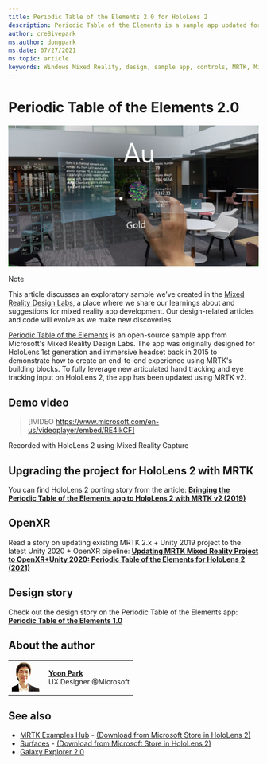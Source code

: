 ```yaml
---
title: Periodic Table of the Elements 2.0 for HoloLens 2
description: Periodic Table of the Elements is a sample app updated for HoloLens 2's fully articulated hand-tracking and eye-tracking input.
author: cre8ivepark
ms.author: dongpark
ms.date: 07/27/2021
ms.topic: article
keywords: Windows Mixed Reality, design, sample app, controls, MRTK, Mixed Reality Toolkit, Unity, sample apps, example apps, open source, Microsoft Store, HoloLens, mixed reality headset, windows mixed reality headset, virtual reality headset, OpenXR, Open XR, Unity
---
```


# Periodic Table of the Elements 2.0
![Period Table of the Elements app](../images/MRDL_PeriodicTable.jpg)

>[!NOTE]
>This article discusses an exploratory sample we’ve created in the [Mixed Reality Design Labs](https://github.com/Microsoft/MRDesignLabs_Unity), a place where we share our learnings about and suggestions for mixed reality app development. Our design-related articles and code will evolve as we make new discoveries.

[Periodic Table of the Elements](https://github.com/Microsoft/MRDesignLabs_Unity_PeriodicTable) is an open-source sample app from Microsoft's Mixed Reality Design Labs. The app was originally designed for HoloLens 1st generation and immersive headset back in 2015 to demonstrate how to create an end-to-end experience using MRTK's building blocks. To fully leverage new articulated hand tracking and eye tracking input on HoloLens 2, the app has been updated using MRTK v2. 

## Demo video 
> [!VIDEO https://www.microsoft.com/en-us/videoplayer/embed/RE4IkCF]

Recorded with HoloLens 2 using Mixed Reality Capture


## Upgrading the project for HoloLens 2 with MRTK
You can find HoloLens 2 porting story from the article: <a href="https://dongyoonpark.medium.com/bringing-the-periodic-table-of-the-elements-app-to-hololens-2-with-mrtk-v2-a6e3d8362158" target="_blank">**Bringing the Periodic Table of the Elements app to HoloLens 2 with MRTK v2 (2019)**</a>

## OpenXR 
Read a story on updating existing MRTK 2.x + Unity 2019 project to the latest Unity 2020 + OpenXR pipeline: <a href="https://dongyoonpark.medium.com/updating-mrtk-mixed-reality-project-to-openxr-unity-2020-periodic-table-of-the-elements-4cf55b0479a4" target="_blank">**Updating MRTK Mixed Reality Project to OpenXR+Unity 2020: Periodic Table of the Elements for HoloLens 2 (2021)**</a>

## Design story 
Check out the design story on the Periodic Table of the Elements app: [**Periodic Table of the Elements 1.0**](periodic-table-of-the-elements.md)

## About the author

<table style="border-collapse:collapse" padding-left="0px">
<tr>
<td style="border-style: none" width="60px"><img alt="Picture of Dong Yoon Park" width="60" height="60" src="images/dongyoonpark.jpg"></td>
<td style="border-style: none"><a href="http://dongyoonpark.com" target="_blank"><b>Yoon Park</b></a><br>UX Designer @Microsoft</td>
</tr>
</table>

## See also

* [MRTK Examples Hub](/windows/mixed-reality/mrtk-unity/features/example-scenes/example-hub) - [(Download from Microsoft Store in HoloLens 2)](https://www.microsoft.com/en-us/p/mrtk-examples-hub/9mv8c39l2sj4)
* [Surfaces](sampleapp-surfaces.md) - [(Download from Microsoft Store in HoloLens 2)](https://www.microsoft.com/en-us/p/surfaces/9nvkpv3sk3x0)
* [Galaxy Explorer 2.0](galaxy-explorer-update.md)